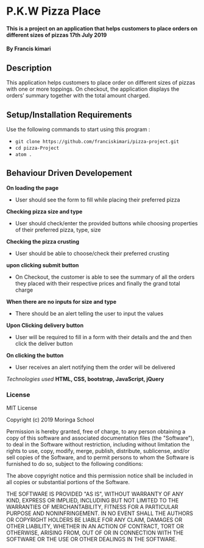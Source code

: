# P.K.W Pizza Place
#### This is a project on an application that helps customers to place orders  on different sizes of pizzas 17th July 2019
#### By **Francis kimari**
## Description
This application helps customers to place order on different sizes of pizzas with one or more toppings. On checkout, the application displays the orders’ summary together with the total amount charged.

## Setup/Installation Requirements
Use the following commands to start using this program :

* `git clone https://github.com/franciskimari/pizza-project.git`
* `cd pizza-Project`
* `atom .`
## Behaviour Driven Developement
**On loading the page**
* User should see the form to fill while placing their preferred pizza

**Checking pizza size and type**

* User should check/enter the provided buttons while choosing properties of their preferred pizza, type, size

**Checking the pizza crusting**

* User should be able to choose/check their preferred crusting

**upon clicking submit button**

* On Checkout, the customer is able to see the summary of all the orders they placed with their respective prices and finally the grand total charge

**When there are no inputs for size and type**

* There should be an alert telling the user to input the values

**Upon Clicking delivery button**
* User will be required to fill in a form with their details and the and then click the deliver button

**On clicking the button**
* User receives an alert notifying them the order will be delivered



*Technologies used*
**HTML, CSS, bootstrap, JavaScript, jQuery**

### License
MIT License

Copyright (c) 2019 Moringa School

Permission is hereby granted, free of charge, to any person obtaining a copy of this software and associated documentation files (the "Software"), to deal in the Software without restriction, including without limitation the rights to use, copy, modify, merge, publish, distribute, sublicense, and/or sell copies of the Software, and to permit persons to whom the Software is furnished to do so, subject to the following conditions:

The above copyright notice and this permission notice shall be included in all copies or substantial portions of the Software.

THE SOFTWARE IS PROVIDED "AS IS", WITHOUT WARRANTY OF ANY KIND, EXPRESS OR IMPLIED, INCLUDING BUT NOT LIMITED TO THE WARRANTIES OF MERCHANTABILITY, FITNESS FOR A PARTICULAR PURPOSE AND NONINFRINGEMENT. IN NO EVENT SHALL THE AUTHORS OR COPYRIGHT HOLDERS BE LIABLE FOR ANY CLAIM, DAMAGES OR OTHER LIABILITY, WHETHER IN AN ACTION OF CONTRACT, TORT OR OTHERWISE, ARISING FROM, OUT OF OR IN CONNECTION WITH THE SOFTWARE OR THE USE OR OTHER DEALINGS IN THE SOFTWARE.
